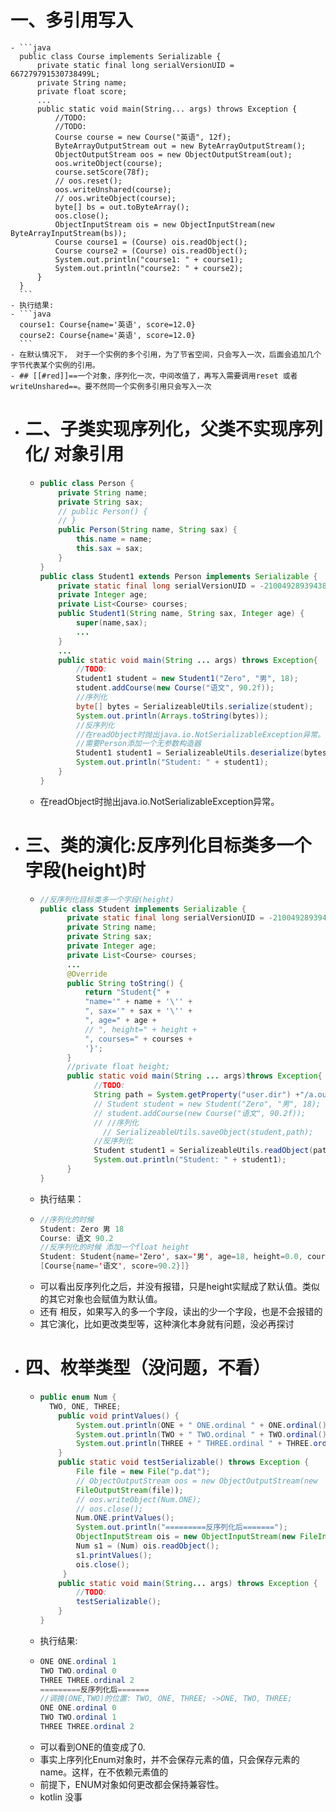 # 一、多引用写入
	- ```java
	  public class Course implements Serializable {
	      private static final long serialVersionUID = 667279791530738499L;
	      private String name;
	      private float score;
	      ...
	      public static void main(String... args) throws Exception {
	          //TODO:
	          //TODO:
	          Course course = new Course("英语", 12f);
	          ByteArrayOutputStream out = new ByteArrayOutputStream();
	          ObjectOutputStream oos = new ObjectOutputStream(out);
	          oos.writeObject(course);
	          course.setScore(78f);
	          // oos.reset();
	          oos.writeUnshared(course);
	          // oos.writeObject(course);
	          byte[] bs = out.toByteArray();
	          oos.close();
	          ObjectInputStream ois = new ObjectInputStream(new ByteArrayInputStream(bs));
	          Course course1 = (Course) ois.readObject();
	          Course course2 = (Course) ois.readObject();
	          System.out.println("course1: " + course1);
	          System.out.println("course2: " + course2);
	      }
	  }
	  ```
	- 执行结果:
	- ```java
	  course1: Course{name='英语', score=12.0}
	  course2: Course{name='英语', score=12.0}
	  ```
	- 在默认情况下， 对于一个实例的多个引用，为了节省空间，只会写入一次，后面会追加几个字节代表某个实例的引用。
	- ## [[#red]]==一个对象，序列化一次，中间改值了，再写入需要调用reset 或者writeUnshared==。要不然同一个实例多引用只会写入一次
- # 二、子类实现序列化，父类不实现序列化/ 对象引用
	- ```java
	  public class Person {
	      private String name;
	      private String sax;
	      // public Person() {
	      // }
	      public Person(String name, String sax) {
	          this.name = name;
	          this.sax = sax;
	      }
	  }
	  public class Student1 extends Person implements Serializable {
	      private static final long serialVersionUID = -2100492893943893602L;
	      private Integer age;
	      private List<Course> courses;
	      public Student1(String name, String sax, Integer age) {
	          super(name,sax);
	          ...
	      }
	      ...
	      public static void main(String ... args) throws Exception{
	          //TODO:
	          Student1 student = new Student1("Zero", "男", 18);
	          student.addCourse(new Course("语文", 90.2f));
	          //序列化
	          byte[] bytes = SerializeableUtils.serialize(student);
	          System.out.println(Arrays.toString(bytes));
	          //反序列化
	          //在readObject时抛出java.io.NotSerializableException异常。
	          //需要Person添加一个无参数构造器
	          Student1 student1 = SerializeableUtils.deserialize(bytes);
	          System.out.println("Student: " + student1);
	      }
	  }
	  ```
	- 在readObject时抛出java.io.NotSerializableException异常。
- # 三、类的演化:反序列化目标类多一个字段(height)时
	- ```java
	  //反序列化目标类多一个字段(height)
	  public class Student implements Serializable {
	        private static final long serialVersionUID = -2100492893943893602L;
	        private String name;
	        private String sax;
	        private Integer age;
	        private List<Course> courses;
	        ...
	        @Override
	        public String toString() {
	            return "Student{" +
	            "name='" + name + '\'' +
	            ", sax='" + sax + '\'' +
	            ", age=" + age +
	            // ", height=" + height +
	            ", courses=" + courses +
	            '}';
	        }
	        //private float height;
	        public static void main(String ... args)throws Exception{
	              //TODO:
	              String path = System.getProperty("user.dir") +"/a.out";
	              // Student student = new Student("Zero", "男", 18);
	              // student.addCourse(new Course("语文", 90.2f));
	              // //序列化
	                // SerializeableUtils.saveObject(student,path);
	              //反序列化
	              Student student1 = SerializeableUtils.readObject(path);
	              System.out.println("Student: " + student1);
	        }
	  }
	  ```
	- 执行结果：
	- ```java
	  //序列化的时候
	  Student: Zero 男 18
	  Course: 语文 90.2
	  //反序列化的时候 添加一个float height
	  Student: Student{name='Zero', sax='男', age=18, height=0.0, courses=
	  [Course{name='语文', score=90.2}]}
	  ```
	- 可以看出反序列化之后，并没有报错，只是height实赋成了默认值。类似的其它对象也会赋值为默认值。
	- 还有 相反，如果写入的多一个字段，读出的少一个字段，也是不会报错的
	- 其它演化，比如更改类型等，这种演化本身就有问题，没必再探讨
- # 四、枚举类型（没问题，不看）
	- ```java
	  public enum Num {
	  	TWO, ONE, THREE;
	      public void printValues() {
	          System.out.println(ONE + " ONE.ordinal " + ONE.ordinal());
	          System.out.println(TWO + " TWO.ordinal " + TWO.ordinal());
	          System.out.println(THREE + " THREE.ordinal " + THREE.ordinal());
	      }
	      public static void testSerializable() throws Exception {
	          File file = new File("p.dat");
	          // ObjectOutputStream oos = new ObjectOutputStream(new
	          FileOutputStream(file));
	          // oos.writeObject(Num.ONE);
	          // oos.close();
	          Num.ONE.printValues();
	          System.out.println("=========反序列化后=======");
	          ObjectInputStream ois = new ObjectInputStream(new FileInputStream(file));
	          Num s1 = (Num) ois.readObject();
	          s1.printValues();
	          ois.close();
	       }
	      public static void main(String... args) throws Exception {
	          //TODO:
	          testSerializable();
	      }
	  }
	  ```
	- 执行结果:
	- ```java
	  ONE ONE.ordinal 1
	  TWO TWO.ordinal 0
	  THREE THREE.ordinal 2
	  =========反序列化后=======
	  //调换(ONE,TWO)的位置: TWO, ONE, THREE; ->ONE, TWO, THREE;
	  ONE ONE.ordinal 0
	  TWO TWO.ordinal 1
	  THREE THREE.ordinal 2
	  ```
	- 可以看到ONE的值变成了0.
	- 事实上序列化Enum对象时，并不会保存元素的值，只会保存元素的name。这样，在不依赖元素值的
	- 前提下，ENUM对象如何更改都会保持兼容性。
	- kotlin 没事